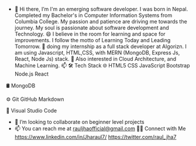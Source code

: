 - 👋 Hi there, I’m I'm an emerging software developer. I was born in Nepal. Completed my Bachelor's in Computer Information Systems from Columbia College. My passion and patience are driving me towards the journey. My soul is passionate about software development and Technology.
😄 I believe in the room for learning and space for improvements. I follow the motto of Learning Today and Leading Tomorrow.
🌱 doing my internship as a full stack developer at Algorizn. I am using Javascript, HTML,CSS, with MERN (MongoDB, Express Js, React, Node Js) stack.
🤔 Also interested in Cloud Architecture, and Machine Learning. 📫
🛠  Tech Stack
🌐   HTML5 CSS JavaScript Bootstrap Node.js React

🛢   MongoDB

⚙️   Git GitHub Markdown

🔧   Visual Studio Code
- 💞️ I’m looking to collaborate on beginner level projects
- 📫 You can reach me at rauljhaofficial@gmail.com
🤝🏻 Connect with Me
https://www.linkedin.com/in/Jharaul7/
https://twitter.com/raul_jha7
<!---
jharahul1/jharahul1 is a ✨ special ✨ repository because its `README.md` (this file) appears on your GitHub profile.
You can click the Preview link to take a look at your changes.
--->
